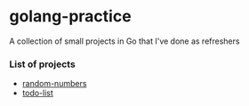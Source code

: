 # golang-practice

A collection of small projects in Go that I've done as refreshers

### List of projects
* [random-numbers](https://github.com/platt-sam/golang-practice/tree/main/random-numbers)
* [todo-list](https://github.com/platt-sam/golang-practice/tree/main/todo)